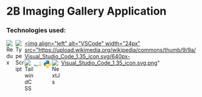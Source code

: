 # 2B Imaging Gallery Application

### Technologies used:

<a
		href="https://redux.js.org"
		target="_blank"
		rel="noreferrer">
<img align="left" alt="Redux" width="24px" src="https://raw.githubusercontent.com/reduxjs/redux/master/logo/logo.png" />
</a>
<a
		href="https://www.typescriptlang.org/"
		target="_blank"
		rel="noreferrer">
<img align="left" alt="TypeScript" width="24px" src="https://upload.wikimedia.org/wikipedia/commons/thumb/4/4c/Typescript_logo_2020.svg/640px-Typescript_logo_2020.svg.png" />
</a>
<a href="https://code.visualstudio.com/" target="_blank" rel="noreferrer">
<img align="left" alt="VSCode" width="24px" src="https://upload.wikimedia.org/wikipedia/commons/thumb/9/9a/Visual_Studio_Code_1.35_icon.svg/640px-Visual_Studio_Code_1.35_icon.svg.png"
</a>
<a
		href="https://tailwindcss.com/"
		target="_blank"
		rel="noreferrer">
<img align="left" alt="TailwindCSS" width="24px" src="https://www.vectorlogo.zone/logos/tailwindcss/tailwindcss-icon.svg" />
</a>
<a
		href="https://www.mysql.com/"
		target="_blank"
		rel="noreferrer">
<img align="left" alt="MySQL" width="24px" src="https://raw.githubusercontent.com/devicons/devicon/master/icons/mysql/mysql-original-wordmark.svg" />
</a>
<a
		href="https://www.python.org"
		target="_blank"
		rel="noreferrer">
<img align="left" alt="Python" width="24px" src="https://raw.githubusercontent.com/devicons/devicon/master/icons/python/python-original.svg" />
</a>
<a
		href="https://nextjs.org/"
		target="_blank"
		rel="noreferrer">
<img align="left" alt="NextJs" width="24px" src="https://cdn.jsdelivr.net/gh/devicons/devicon/icons/nextjs/nextjs-original.svg" />
</a>
